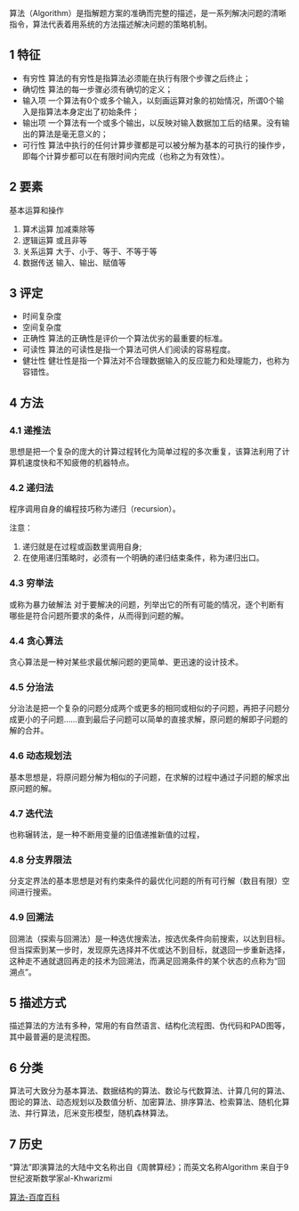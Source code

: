 
算法（Algorithm）是指解题方案的准确而完整的描述，是一系列解决问题的清晰指令，算法代表着用系统的方法描述解决问题的策略机制。

## 1 特征
* 有穷性 算法的有穷性是指算法必须能在执行有限个步骤之后终止；
* 确切性 算法的每一步骤必须有确切的定义；
* 输入项 一个算法有0个或多个输入，以刻画运算对象的初始情况，所谓0个输入是指算法本身定出了初始条件；
* 输出项 一个算法有一个或多个输出，以反映对输入数据加工后的结果。没有输出的算法是毫无意义的；
* 可行性 算法中执行的任何计算步骤都是可以被分解为基本的可执行的操作步，即每个计算步都可以在有限时间内完成（也称之为有效性）。
  
## 2 要素
基本运算和操作
1. 算术运算 加减乘除等
3. 逻辑运算 或且非等
4. 关系运算 大于、小于、等于、不等于等
5. 数据传送 输入、输出、赋值等

## 3 评定
* 时间复杂度
* 空间复杂度
* 正确性 算法的正确性是评价一个算法优劣的最重要的标准。
* 可读性 算法的可读性是指一个算法可供人们阅读的容易程度。
* 健壮性 健壮性是指一个算法对不合理数据输入的反应能力和处理能力，也称为容错性。

## 4 方法
### 4.1 递推法  
思想是把一个复杂的庞大的计算过程转化为简单过程的多次重复，该算法利用了计算机速度快和不知疲倦的机器特点。

### 4.2 递归法
程序调用自身的编程技巧称为递归（recursion）。

注意：
1. 递归就是在过程或函数里调用自身;
2. 在使用递归策略时，必须有一个明确的递归结束条件，称为递归出口。

### 4.3 穷举法 
或称为暴力破解法  对于要解决的问题，列举出它的所有可能的情况，逐个判断有哪些是符合问题所要求的条件，从而得到问题的解。

### 4.4 贪心算法
贪心算法是一种对某些求最优解问题的更简单、更迅速的设计技术。

### 4.5 分治法
分治法是把一个复杂的问题分成两个或更多的相同或相似的子问题，再把子问题分成更小的子问题……直到最后子问题可以简单的直接求解，原问题的解即子问题的解的合并。

### 4.6 动态规划法 
基本思想是，将原问题分解为相似的子问题，在求解的过程中通过子问题的解求出原问题的解。

### 4.7 迭代法 
也称辗转法，是一种不断用变量的旧值递推新值的过程，

### 4.8 分支界限法
分支定界法的基本思想是对有约束条件的最优化问题的所有可行解（数目有限）空间进行搜索。

### 4.9 回溯法
回溯法（探索与回溯法）是一种选优搜索法，按选优条件向前搜索，以达到目标。
但当探索到某一步时，发现原先选择并不优或达不到目标，就退回一步重新选择，这种走不通就退回再走的技术为回溯法，而满足回溯条件的某个状态的点称为“回溯点”。

## 5 描述方式
描述算法的方法有多种，常用的有自然语言、结构化流程图、伪代码和PAD图等，其中最普遍的是流程图。

## 6 分类
算法可大致分为基本算法、数据结构的算法、数论与代数算法、计算几何的算法、图论的算法、动态规划以及数值分析、加密算法、排序算法、检索算法、随机化算法、并行算法，厄米变形模型，随机森林算法。

## 7 历史
“算法”即演算法的大陆中文名称出自《周髀算经》；而英文名称Algorithm 来自于9世纪波斯数学家al-Khwarizmi

[算法-百度百科](https://baike.baidu.com/item/%E7%AE%97%E6%B3%95/209025?fr=aladdin)